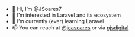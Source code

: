 - 👋 Hi, I’m @JSoares7
- 👀 I’m interested in Laravel and its ecosystem
- 🌱 I’m currently (ever) learning Laravel
- 📫 You can reach at [@jcasoares](https://twitter.com/jcasoares) or via [njsdigital](https://njsdigital.com)

<!---
JSoares7/JSoares7 is a ✨ special ✨ repository because its `README.md` (this file) appears on your GitHub profile.
You can click the Preview link to take a look at your changes.
--->
